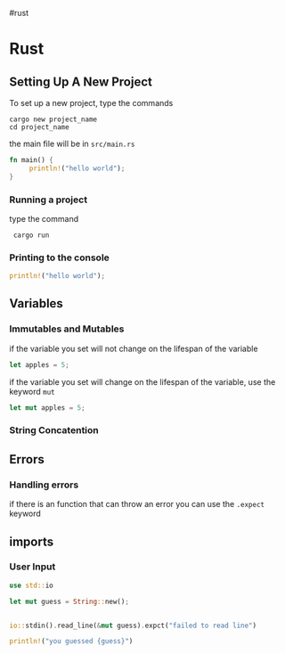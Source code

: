 #rust
# Rust

## Setting Up A New Project

To set up a new project, type the commands

```
cargo new project_name
cd project_name
```

the main file will be in `src/main.rs`

```rust
fn main() {
     println!("hello world");
}
```

### Running a project

type the command

     cargo run

### Printing to the console

```rust
println!("hello world");
```

## Variables

### Immutables and Mutables

if the variable you set will not change on the lifespan of the variable

```rust
let apples = 5;
```

if the variable you set will change on the lifespan of the variable, use the keyword `mut`

```rust
let mut apples = 5;
```

### String Concatention

## Errors

### Handling errors

if there is an function that can throw an error you can use the `.expect` keyword

## imports

### User Input

```rust
use std::io

let mut guess = String::new();


io::stdin().read_line(&mut guess).expct("failed to read line")

println!("you guessed {guess}")

```
